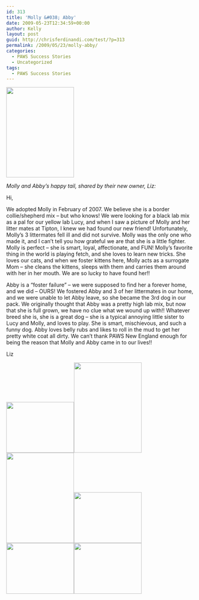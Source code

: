 ```yaml
---
id: 313
title: 'Molly &#038; Abby'
date: 2009-05-23T12:34:59+00:00
author: Kelly
layout: post
guid: http://chrisferdinandi.com/test/?p=313
permalink: /2009/05/23/molly-abby/
categories:
  - PAWS Success Stories
  - Uncategorized
tags:
  - PAWS Success Stories
---
```

<img src="https://pawsnewengland.com/wp-content/uploads/2009/05/image041.jpg" alt="" title="image04" width="180" height="240" class="alignleft size-full wp-image-699" />

_Molly and Abby&#8217;s happy tail, shared by their new owner, Liz:_

Hi,

We adopted Molly in February of 2007. We believe she is a border collie/shepherd mix &#8211; but who knows! We were looking for a black lab mix as a pal for our yellow lab Lucy, and when I saw a picture of Molly and her litter mates at Tipton, I knew we had found our new friend! Unfortunately, Molly&#8217;s 3 littermates fell ill and did not survive. Molly was the only one who made it, and I can&#8217;t tell you how grateful we are that she is a little fighter. Molly is perfect &#8211; she is smart, loyal, affectionate, and FUN! Molly&#8217;s favorite thing in the world is playing fetch, and she loves to learn new tricks. She loves our cats, and when we foster kittens here, Molly acts as a surrogate Mom &#8211; she cleans the kittens, sleeps with them and carries them around with her in her mouth. We are so lucky to have found her!!

Abby is a &#8220;foster failure&#8221; &#8211; we were supposed to find her a forever home, and we did &#8211; OURS! We fostered Abby and 3 of her littermates in our home, and we were unable to let Abby leave, so she became the 3rd dog in our pack. We originally thought that Abby was a pretty high lab mix, but now that she is full grown, we have no clue what we wound up with!! Whatever breed she is, she is a great dog &#8211; she is a typical annoying little sister to Lucy and Molly, and loves to play. She is smart, mischievous, and such a funny dog. Abby loves belly rubs and likes to roll in the mud to get her pretty white coat all dirty. We can&#8217;t thank PAWS New England enough for being the reason that Molly and Abby came in to our lives!!

Liz

<img src="https://pawsnewengland.com/wp-content/uploads/2009/05/image012.jpg" alt="" title="image01" width="180" height="135" class="alignleft size-full wp-image-700" /><img src="https://pawsnewengland.com/wp-content/uploads/2009/05/image022.jpg" alt="" title="image02" width="180" height="240" class="alignleft size-full wp-image-701" /><img src="https://pawsnewengland.com/wp-content/uploads/2009/05/image031.jpg" alt="" title="image03" width="180" height="240" class="alignleft size-full wp-image-702" /><img src="https://pawsnewengland.com/wp-content/uploads/2009/05/image05.jpg" alt="" title="image05" width="180" height="135" class="alignleft size-full wp-image-703" /><img src="https://pawsnewengland.com/wp-content/uploads/2009/05/image07.jpg" alt="" title="image07" width="180" height="135" class="alignleft size-full wp-image-704" /><img src="https://pawsnewengland.com/wp-content/uploads/2009/05/image16.jpg" alt="" title="image16" width="180" height="135" class="alignleft size-full wp-image-705" />

<div class="clear">
</div>